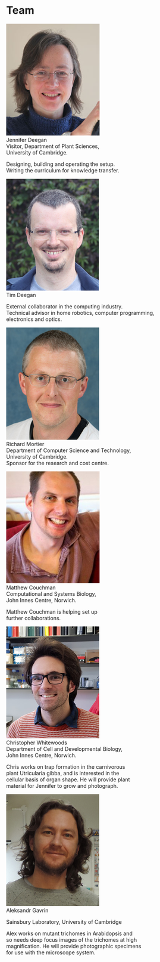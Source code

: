 

# Team 

<img src="images/Jennifer-Deegan.jpg" alt="image"/><br>
Jennifer Deegan<br>
Visitor, Department of Plant Sciences, <br>
University of Cambridge.<br>

Designing, building and operating the setup. <br>
Writing the curriculum for knowledge transfer. <br>

<img src="images/Tim Deegan.jpg" alt="image"/><br>
Tim Deegan<br>

External collaborator in the computing industry. <br>
Technical advisor in home robotics, computer programming, <br>
electronics and optics.<br>


<img src="images/Richard Mortier.jpg" alt="image"/><br>
Richard Mortier<br>
Department of Computer Science and Technology, <br>
University of Cambridge. <br>
Sponsor for the research and cost centre.<br>


<img src="images/matthew_couchman.jpg" alt="image"/><br>
Matthew Couchman<br>
Computational and Systems Biology, <br>
John Innes Centre, Norwich. <br>

Matthew Couchman is helping set up <br>
further collaborations. <br>


<img src="images/ChristopherWhitewoods.jpg" alt="image"/><br>
Christopher Whitewoods<br>
Department of Cell and Developmental Biology, <br>
John Innes Centre, Norwich. <br>

Chris works on trap formation in the carnivorous <br>
plant Utricularia gibba, and is interested in the <br>
cellular basis of organ shape. He will provide plant <br>
material for Jennifer to grow and photograph. <br>

<img src="images/AleksandrGavrin.jpg" alt="image"/><br>
Aleksandr Gavrin<br>

Sainsbury Laboratory, University of Cambridge<br>

Alex works on mutant trichomes in Arabidopsis and <br>
so needs deep focus images of the trichomes at high <br>
magnification. He will provide photographic specimens <br>
for use with the microscope system. <br>

